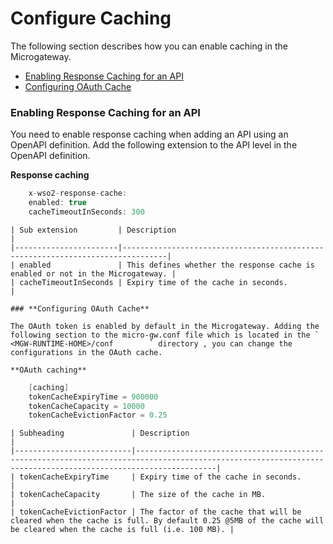 # Configure Caching

The following section describes how you can enable caching in the Microgateway.

-   [Enabling Response Caching for an API](#ConfigureCaching-EnablingResponseCachingforanAPI)
-   [Configuring OAuth Cache](#ConfigureCaching-ConfiguringOAuthCache)

### **Enabling Response Caching for an API**

You need to enable response caching when adding an API using an OpenAPI definition. Add the following extension to the API level in the OpenAPI definition.

**Response caching**

``` java
    x-wso2-response-cache: 
    enabled: true
    cacheTimeoutInSeconds: 300
```

    | Sub extension         | Description                                                                    |
    |-----------------------|--------------------------------------------------------------------------------|
    | enabled               | This defines whether the response cache is enabled or not in the Microgateway. |
    | cacheTimeoutInSeconds | Expiry time of the cache in seconds.                                           |

    ### **Configuring OAuth Cache**

    The OAuth token is enabled by default in the Microgateway. Adding the following section to the micro-gw.conf file which is located in the `         <MGW-RUNTIME-HOME>/conf        ` directory , you can change the configurations in the OAuth cache.

    **OAuth caching**

``` java
    [caching]
    tokenCacheExpiryTime = 900000
    tokenCacheCapacity = 10000
    tokenCacheEvictionFactor = 0.25
```

    | Subheading               | Description                                                                                                                                                  |
    |--------------------------|--------------------------------------------------------------------------------------------------------------------------------------------------------------|
    | tokenCacheExpiryTime     | Expiry time of the cache in seconds.                                                                                                                         |
    | tokenCacheCapacity       | The size of the cache in MB.                                                                                                                                 |
    | tokenCacheEvictionFactor | The factor of the cache that will be cleared when the cache is full. By default 0.25 @5MB of the cache will be cleared when the cache is full (i.e. 100 MB). |


